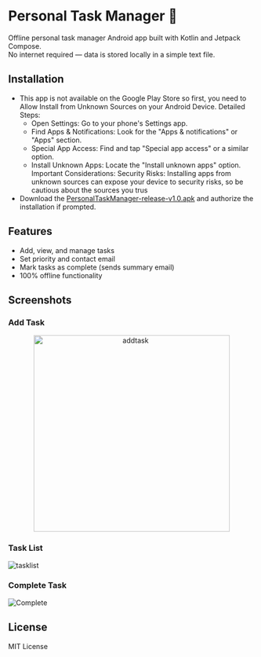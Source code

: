 # Personal Task Manager 📝

Offline personal task manager Android app built with Kotlin and Jetpack Compose.  
No internet required — data is stored locally in a simple text file.

## Installation

- This app is not available on the Google Play Store so first, you need to Allow Install from Unknown Sources on your Android Device.
  Detailed Steps:
   - Open Settings: Go to your phone's Settings app.
   - Find Apps & Notifications: Look for the "Apps & notifications" or "Apps" section.
   - Special App Access: Find and tap "Special app access" or a similar option.
   - Install Unknown Apps: Locate the "Install unknown apps" option.
    Important Considerations:
    Security Risks:
    Installing apps from unknown sources can expose your device to security risks, so be cautious about the sources you trus
- Download the [PersonalTaskManager-release-v1.0.apk](https://github.com/whylikethat/Personal-Task-Manager/releases/download/Mobile/PersonalTaskManager-release-v1.0.apk) and authorize the installation if prompted.

## Features

- Add, view, and manage tasks
- Set priority and contact email
- Mark tasks as complete (sends summary email)
- 100% offline functionality

## Screenshots

### Add Task
<p align="center">
  <img src="https://github.com/user-attachments/assets/b4eedab8-e09c-459a-871f-2ff3de6b5630" width="400" alt="addtask"/>
</p>

### Task List
![tasklist](https://github.com/user-attachments/assets/603ecd26-e1a3-4b04-b0f3-d9d873065d9e)

### Complete Task
![Complete](https://github.com/user-attachments/assets/3b130965-320a-41cf-8b38-a9ca5679555a)


## License

MIT License
